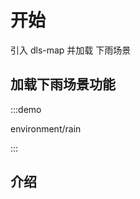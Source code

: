 <!--
 * @Author: Kang
 * @Date: 2024-09-11 16:54:34
 * @Last Modified by: Kang
 * @LastEditTime: 2024-09-29 15:16:16
-->
# 开始

引入 dls-map 并加载 下雨场景

## 加载下雨场景功能

:::demo 

environment/rain

:::


## 介绍

